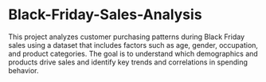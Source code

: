 # Black-Friday-Sales-Analysis
This project analyzes customer purchasing patterns during Black Friday sales using a dataset that includes factors such as age, gender, occupation, and product categories. The goal is to understand which demographics and products drive sales and identify key trends and correlations in spending behavior.
